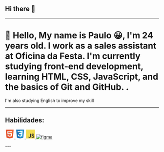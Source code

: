 ## Hi there 👋
---------------------------------

<h1>👋 Hello, My name is Paulo 😀,
I'm 24 years old. I work as a sales assistant at Oficina da Festa. I'm currently studying front-end development, learning HTML, CSS, JavaScript, and the basics of Git and GitHub. 
.</h1>

<p> I'm also studying English to improve my skill
<br>
</p>

<hr>

<h2>Habilidades:</h2>

<p align="left">
  <a href="https://developer.mozilla.org/en-US/docs/Web/HTML" target="_blank" rel="noreferrer">
    <img src="https://raw.githubusercontent.com/devicons/devicon/master/icons/html5/html5-original.svg" alt="html5" width="30" height="30"/>
  </a>
  <a href="https://developer.mozilla.org/en-US/docs/Web/CSS" target="_blank" rel="noreferrer">
    <img src="https://raw.githubusercontent.com/devicons/devicon/master/icons/css3/css3-original.svg" alt="css3" width="30" height="30"/>
  </a>
  <a href="https://developer.mozilla.org/en-US/docs/Web/JavaScript" target="_blank" rel="noreferrer">
    <img src="https://raw.githubusercontent.com/devicons/devicon/master/icons/javascript/javascript-original.svg" alt="javascript" width="30" height="30"/>
  </a>
  <a href="https://www.figma.com/" target="_blank" rel="noreferrer">
    <img src="https://www.vectorlogo.zone/logos/figma/figma-icon.svg" alt="figma" width="30" height="30"/>
    
  </a>
</p>
---



